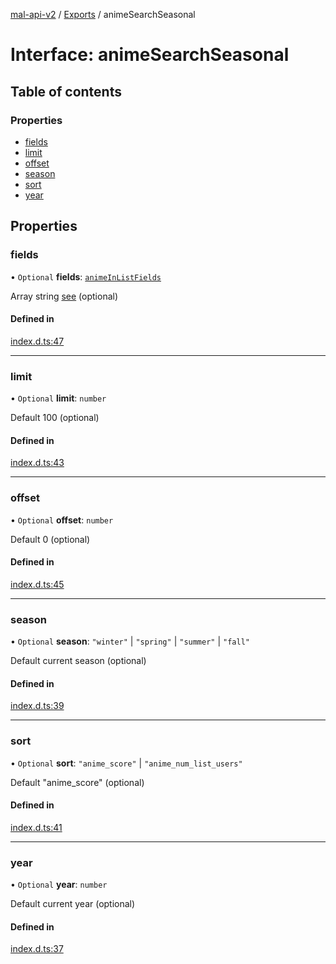 [mal-api-v2](../../README.md) / [Exports](../modules.md) / animeSearchSeasonal

# Interface: animeSearchSeasonal

## Table of contents

### Properties

-   [fields](animeSearchSeasonal.md#fields)
-   [limit](animeSearchSeasonal.md#limit)
-   [offset](animeSearchSeasonal.md#offset)
-   [season](animeSearchSeasonal.md#season)
-   [sort](animeSearchSeasonal.md#sort)
-   [year](animeSearchSeasonal.md#year)

## Properties

### fields

• `Optional` **fields**: [`animeInListFields`](../modules.md#animeinlistfields)

Array string [see](../modules.md#animeinlistfields) (optional)

#### Defined in

[index.d.ts:47](https://github.com/droidxrx/mal-api-v2/blob/bcfd676/lib/index.d.ts#L47)

---

### limit

• `Optional` **limit**: `number`

Default 100 (optional)

#### Defined in

[index.d.ts:43](https://github.com/droidxrx/mal-api-v2/blob/bcfd676/lib/index.d.ts#L43)

---

### offset

• `Optional` **offset**: `number`

Default 0 (optional)

#### Defined in

[index.d.ts:45](https://github.com/droidxrx/mal-api-v2/blob/bcfd676/lib/index.d.ts#L45)

---

### season

• `Optional` **season**: `"winter"` \| `"spring"` \| `"summer"` \| `"fall"`

Default current season (optional)

#### Defined in

[index.d.ts:39](https://github.com/droidxrx/mal-api-v2/blob/bcfd676/lib/index.d.ts#L39)

---

### sort

• `Optional` **sort**: `"anime_score"` \| `"anime_num_list_users"`

Default "anime_score" (optional)

#### Defined in

[index.d.ts:41](https://github.com/droidxrx/mal-api-v2/blob/bcfd676/lib/index.d.ts#L41)

---

### year

• `Optional` **year**: `number`

Default current year (optional)

#### Defined in

[index.d.ts:37](https://github.com/droidxrx/mal-api-v2/blob/bcfd676/lib/index.d.ts#L37)
